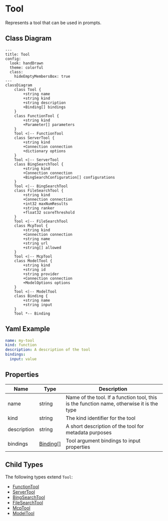 # Tool

Represents a tool that can be used in prompts.

## Class Diagram

```mermaid
---
title: Tool
config:
  look: handDrawn
  theme: colorful
  class:
    hideEmptyMembersBox: true
---
classDiagram
    class Tool {
        +string name
        +string kind
        +string description
        +Binding[] bindings
    }
    class FunctionTool {
        +string kind
        +Parameter[] parameters
    }
    Tool <|-- FunctionTool
    class ServerTool {
        +string kind
        +Connection connection
        +dictionary options
    }
    Tool <|-- ServerTool
    class BingSearchTool {
        +string kind
        +Connection connection
        +BingSearchConfiguration[] configurations
    }
    Tool <|-- BingSearchTool
    class FileSearchTool {
        +string kind
        +Connection connection
        +int32 maxNumResults
        +string ranker
        +float32 scoreThreshold
    }
    Tool <|-- FileSearchTool
    class McpTool {
        +string kind
        +Connection connection
        +string name
        +string url
        +string[] allowed
    }
    Tool <|-- McpTool
    class ModelTool {
        +string kind
        +string id
        +string provider
        +Connection connection
        +ModelOptions options
    }
    Tool <|-- ModelTool
    class Binding {
        +string name
        +string input
    }
    Tool *-- Binding
```



## Yaml Example

```yaml
name: my-tool
kind: function
description: A description of the tool
bindings:
  input: value

```




## Properties

| Name | Type | Description |
| ---- | ---- | ----------- |
| name | string | Name of the tool. If a function tool, this is the function name, otherwise it is the type  |
| kind | string | The kind identifier for the tool  |
| description | string | A short description of the tool for metadata purposes  |
| bindings | [Binding[]](Binding.md) | Tool argument bindings to input properties  |



## Child Types

The following types extend `Tool`:

- [FunctionTool](FunctionTool.md)
- [ServerTool](ServerTool.md)
- [BingSearchTool](BingSearchTool.md)
- [FileSearchTool](FileSearchTool.md)
- [McpTool](McpTool.md)
- [ModelTool](ModelTool.md)

